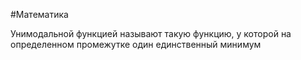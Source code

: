 #Математика 

Унимодальной функцией называют такую функцию, у которой на определенном промежутке один единственный минимум